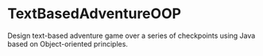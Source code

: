 # TextBasedAdventureOOP
Design text-based adventure game over a series of checkpoints using Java based on Object-oriented principles.
